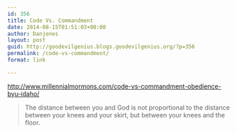 ```yaml
---
id: 356
title: Code Vs. Commandment
date: 2014-08-15T01:51:03+00:00
author: Danjones
layout: post
guid: http://goodevilgenius.blogs.goodevilgenius.org/?p=356
permalink: /code-vs-commandment/
format: link

---
```

http://www.millennialmormons.com/code-vs-commandment-obedience-byu-idaho/

> The distance between you and God is not proportional to the distance between your knees and your skirt, but between your knees and the floor.
